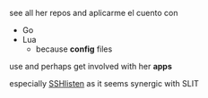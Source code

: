 
see all her repos and aplicarme el cuento con
- Go
- Lua
	- because **config** files


use and perhaps get involved with her **apps**

especially [SSHlisten](https://github.com/bashbunni/SSHlisten) as it seems synergic with SLIT

